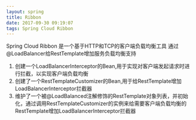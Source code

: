 ```yaml
---
layout: spring
title: Ribbon
date: 2017-09-30 09:19:07
tags: Spring Cloud Ribbon
---
```

Spring Cloud Ribbon 是一个基于HTTP和TCP的客户端负载均衡工具
通过@LoadBalancer给RestTemplate增加服务负载均衡支持
1. 创建一个LoadBalancerInterceptor的Bean,用于实现对客户端发起请求时进行拦截，以实现客户端负载均衡
2. 创建了一个RestTemplateCustomizer的Bean,用于给RestTemplate增加LoadBalancerInterceptor拦截器
3. 维护了一个被@LoadBalanced注解修饰的RestTemplate对象列表，并初始化，通过调用RestTemplateCustomizer的实例来给需要客户端负载均衡的RestTemplate增加LoadBalancerInterceptor拦截器